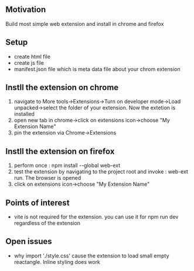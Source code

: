 <h2>Motivation</h2>
Build most simple web extension and install in chrome and firefox

<h2>Setup</h2>
<ul>
<li>create html file</li>
<li>create js file</li>
<li>manifest.json file which is meta data file about your chrom extension</li>
</ul>

<h2>Instll the extension on chrome</h2>
<ol>
<li>navigate to More tools->Extensions->Turn on developer mode->Load unpacked->select the folder of your extension. Now the extetion is installed</li>
<li>open new tab in chrome->click on extensions icon->choose "My Extension Name"</li>
<li>pin the extension via Chrome->Extensions</li>
</ol>

<h2>Instll the extension on firefox</h2>
<ol>
<li>perform once : npm install --global web-ext</li>
<li>test the extension by navigating to the project root and invoke : web-ext run. The browser is opened</li>
<li>click on extensions icon->choose "My Extension Name"</li>
</ol>

<h2>Points of interest</h2>
<ul>
<li>vite is not required for the extension. you can use it for npm run dev regardless of the extension</li>
</ul>


<h2>Open issues</h2>
<ul>
<li>why import './style.css' cause the extension to load small empty reactangle. Inline styling does work</li>
</ul>